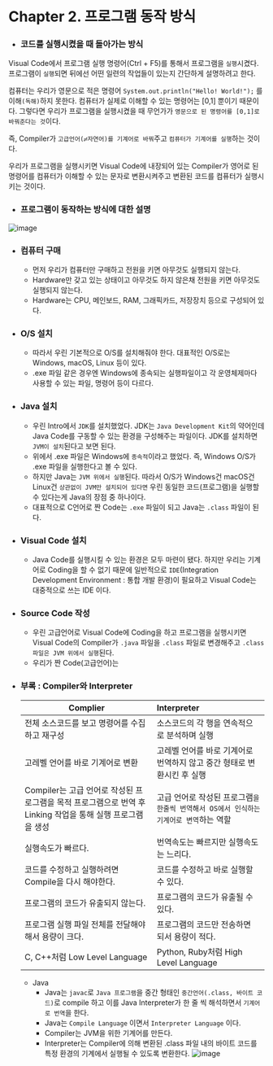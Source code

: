 # Chapter 2. 프로그램 동작 방식

- ### 코드를 실행시켰을 때 돌아가는 방식
Visual Code에서 프로그램 실행 명령어(Ctrl + F5)를 통해서 프로그램을 `실행`시켰다.\
프로그램이 `실행`되면 뒤에선 어떤 일련의 작업들이 있는지 간단하게 설명하려고 한다.

컴퓨터는 우리가 영문으로 적은 명령어 `System.out.println("Hello! World!");` 를 이해`(독해)`하지 못한다. 컴퓨터가 실제로 이해할 수 있는 명령어는 [0,1] 뿐이기 때문이다. 그렇다면 우리가 프로그램을 실행시켰을 때 무언가가 `영문으로 된 명령어를 [0,1]로 바꿔준다는 것`이다. 

즉, Compiler가 `고급언어(≓자연어)를 기계어로 바꿔`주고 `컴퓨터가 기계어를 실행`하는 것이다. 

우리가 프로그램을 실행시키면 Visual Code에 내장되어 있는 Compiler가 영어로 된 명령어를 컴퓨터가 이해할 수 있는 문자로 변환시켜주고 변환된 코드를 컴퓨터가 실행시키는 것이다.

- ### 프로그램이 동작하는 방식에 대한 설명
![image](https://user-images.githubusercontent.com/21374902/155046549-9457fb58-b2d9-4c52-9fa4-d2a2a596f6b0.png)
- ### 컴퓨터 구매
  - 먼저 우리가 컴퓨터만 구매하고 전원을 키면 아무것도 실행되지 않는다.
  - Hardware만 갖고 있는 상태이고 아무것도 하지 않은채 전원을 키면 아무것도 실행되지 않는다.
  - Hardware는 CPU, 메인보드, RAM, 그래픽카드, 저장장치 등으로 구성되어 있다.
- ### O/S 설치
  - 따라서 우린 기본적으로 O/S를 설치해줘야 한다. 대표적인 O/S로는 Windows, macOS, Linux 등이 있다.
  - .exe 파일 같은 경우엔 Windows에 종속되는 실행파일이고 각 운영체제마다 사용할 수 있는 파일, 명령어 등이 다르다.

- ### Java 설치
  - 우린 Intro에서 `JDK`를 설치했었다. JDK는 `Java Development Kit`의 약어인데 Java Code를 구동할 수 있는 환경을 구성해주는 파일이다. JDK를 설치하면 `JVM이 설치`된다고 보면 된다.
  - 위에서 .exe 파일은 Windows에 `종속적`이라고 했었다. 즉, Windows O/S가 .exe 파일을 실행한다고 볼 수 있다.
  - 하지만 Java는 `JVM 위에서 실행`된다. 따라서 O/S가 Windows건 macOS건 Linux건 `상관없이 JVM만 설치되어 있다면` 우린 동일한 코드(프로그램)을 실행할 수 있다는게 Java의 장점 중 하나이다.
  - 대표적으로 C언어로 짠 Code는 `.exe` 파일이 되고 Java는 `.class` 파일이 된다.

- ### Visual Code 설치
  - Java Code를 실행시킬 수 있는 환경은 모두 마련이 됐다. 하지만 우리는 기계어로 Coding을 할 수 없기 때문에 일반적으로 `IDE`(Integration Development Environment : 통합 개발 환경)이 필요하고 Visual Code는 대중적으로 쓰는 IDE 이다.

- ### Source Code 작성
  - 우린 고급언어로 Visual Code에 Coding을 하고 프로그램을 실행시키면 Visual Code의 Compiler가 `.java` 파일을 `.class` 파일로 변경해주고 `.class 파일은 JVM 위에서 실행`된다.
  - 우리가 짠 Code(고급언어)는 

- ### 부록 : Compiler와 Interpreter
  Complier | Interpreter
  ---|:---
  전체 소스코드를 보고 명령어를 수집하고 재구성 | 소스코드의 각 행을 연속적으로 분석하며 실행
  고레벨 언어를 바로 기계어로 변환 | 고레벨 언어를 바로 기계어로 번역하지 않고 중간 형태로 변환시킨 후 실행
  Compiler는 고급 언어로 작성된 프로그램을 목적 프로그램으로 번역 후 Linking 작업을 통해 실행 프로그램을 생성 | 고급 언어로 작성된 프로그램`을 한줄씩 번역해서 OS에서 인식하는 기계어로 변역`하는 역할
  실행속도가 빠르다. | 번역속도는 빠르지만 실행속도는 느리다.
  코드를 수정하고 실행하려면 Compile을 다시 해야한다. | 코드를 수정하고 바로 실행할 수 있다.
  프로그램의 코드가 유출되지 않는다. | 프로그램의 코드가 유출될 수 있다.
  프로그램 실행 파일 전체를 전달해야해서 용량이 크다. | 프로그램의 코드만 전송하면 되서 용량이 적다.
  C, C++처럼 Low Level Language | Python, Ruby처럼 High Level Language
  - Java
    - Java는 `javac`로 `Java 프로그램`을 중간 형태인 `중간언어(.class, 바이트 코드)`로 compile 하고 이를 Java Interpreter가 한 줄 씩 해석하면서 `기계어로 번역`을 한다.
    - Java는 `Compile Language` 이면서 `Interpreter Language` 이다.
    - Compiler는 JVM을 위한 기계어를 만든다.
    - Interpreter는 Compiler에 의해 변환된 .class 파일 내의 바이트 코드를 특정 환경의 기계에서 실행될 수 있도록 변환한다.
    ![image](https://user-images.githubusercontent.com/21374902/155063883-24f7df0b-5b70-4a7d-ae98-12dbe0a33d29.png)